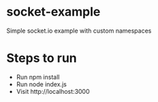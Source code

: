 # socket-example
Simple socket.io example with custom namespaces

# Steps to run

* Run npm install
* Run node index.js
* Visit http://localhost:3000
